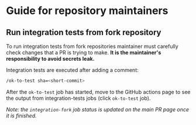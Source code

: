 # Guide for repository maintainers

## Run integration tests from fork repository

To run integration tests from fork repositories maintainer must carefully check changes that a PR is trying to make. **It is the maintainer's responsibility to avoid secrets leak.**

Integration tests are executed after adding a comment:

```bash
/ok-to-test sha=<short-commit>
```

After the `ok-to-test` job has started, move to the GitHub actions page to see the output from integration-tests jobs (click `ok-to-test` job).

*Note: the `integration-fork` job status is updated on the main PR page once it is finished.*
 
